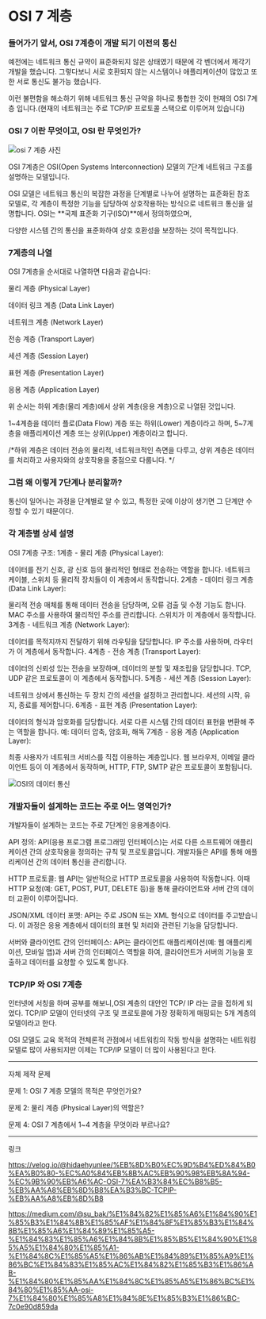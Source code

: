 # OSI 7 계층

### 들어가기 앞서, OSI 7계층이 개발 되기 이전의 통신 

예전에는 네트워크 통신 규약이 표준화되지 않은 상태였기 때문에 각 벤더에서 제각기 개발을 했습니다. 그렇다보니 서로 호환되지 않는 시스템이나 애플리케이션이 많았고 또한 서로 통신도 불가능 했습니다.

이런 불편함을 해소하기 위해 네트워크 통신 규약을 하나로 통합한 것이 현재의 OSI 7계층 입니다.(현재의 네트워크는 주로 TCP/IP 프로토콜 스택으로 이루어져 있습니다)

### OSI 7 이란 무엇이고, OSI 란 무엇인가?

![osi 7 계층 사진](https://github.com/user-attachments/assets/3fe32a1c-3039-4473-8692-925df65aeac6)

OSI 7계층은 OSI(Open Systems Interconnection) 모델의 7단계 네트워크 구조를 설명하는 모델입니다. 

OSI 모델은 네트워크 통신의 복잡한 과정을 단계별로 나누어 설명하는 표준화된 참조 모델로, 
각 계층이 특정한 기능을 담당하여 상호작용하는 방식으로 네트워크 통신을 설명합니다.
OSI는 **국제 표준화 기구(ISO)**에서 정의하였으며,

다양한 시스템 간의 통신을 표준화하여 상호 호환성을 보장하는 것이 목적입니다.

### 7계층의 나열

OSI 7계층을 순서대로 나열하면 다음과 같습니다:

물리 계층 (Physical Layer)

데이터 링크 계층 (Data Link Layer)

네트워크 계층 (Network Layer)

전송 계층 (Transport Layer)

세션 계층 (Session Layer)

표현 계층 (Presentation Layer)

응용 계층 (Application Layer)

위 순서는 하위 계층(물리 계층)에서 상위 계층(응용 계층)으로 나열된 것입니다.

1~4계층을 데이터 플로(Data Flow) 계층 또는 하위(Lower) 계층이라고 하며, 5~7계층을 애플리케이션 계층 또는 상위(Upper) 계층이라고 합니다.

/*하위 계층은 데이터 전송의 물리적, 네트워크적인 측면을 다루고, 상위 계층은 데이터를 처리하고 사용자와의 상호작용을 중점으로 다룹니다. */

### 그럼 왜 이렇게 7단계나 분리할까?

통신이 일어나는 과정을 단계별로 알 수 있고, 특정한 곳에 이상이 생기면 그 단계만 수정할 수 있기 때문이다.


### 각 계층별 상세 설명

OSI 7계층 구조:
1계층 - 물리 계층 (Physical Layer):

데이터를 전기 신호, 광 신호 등의 물리적인 형태로 전송하는 역할을 합니다.
네트워크 케이블, 스위치 등 물리적 장치들이 이 계층에서 동작합니다.
2계층 - 데이터 링크 계층 (Data Link Layer):

물리적 전송 매체를 통해 데이터 전송을 담당하며, 오류 검출 및 수정 기능도 합니다.
MAC 주소를 사용하여 물리적인 주소를 관리합니다. 스위치가 이 계층에서 동작합니다.
3계층 - 네트워크 계층 (Network Layer):

데이터를 목적지까지 전달하기 위해 라우팅을 담당합니다.
IP 주소를 사용하며, 라우터가 이 계층에서 동작합니다.
4계층 - 전송 계층 (Transport Layer):

데이터의 신뢰성 있는 전송을 보장하며, 데이터의 분할 및 재조립을 담당합니다.
TCP, UDP 같은 프로토콜이 이 계층에서 동작합니다.
5계층 - 세션 계층 (Session Layer):

네트워크 상에서 통신하는 두 장치 간의 세션을 설정하고 관리합니다.
세션의 시작, 유지, 종료를 제어합니다.
6계층 - 표현 계층 (Presentation Layer):

데이터의 형식과 암호화를 담당합니다. 서로 다른 시스템 간의 데이터 표현을 변환해 주는 역할을 합니다.
예: 데이터 압축, 암호화, 해독
7계층 - 응용 계층 (Application Layer):

최종 사용자가 네트워크 서비스를 직접 이용하는 계층입니다.
웹 브라우저, 이메일 클라이언트 등이 이 계층에서 동작하며, HTTP, FTP, SMTP 같은 프로토콜이 포함됩니다.

![OSI의 데이터 통신](https://github.com/user-attachments/assets/2f34d0e6-4336-4e03-b673-850f1b77ee28)


### 개발자들이 설계하는 코드는 주로 어느 영역인가?

개발자들이 설계하는 코드는 주로 7단계인 응용계층이다.

API 정의: API(응용 프로그램 프로그래밍 인터페이스)는 서로 다른 소프트웨어 애플리케이션 간의 상호작용을 정의하는 규칙 및 프로토콜입니다. 개발자들은 API를 통해 애플리케이션 간의 데이터 통신을 관리합니다.

HTTP 프로토콜: 웹 API는 일반적으로 HTTP 프로토콜을 사용하여 작동합니다. 이때 HTTP 요청(예: GET, POST, PUT, DELETE 등)을 통해 클라이언트와 서버 간의 데이터 교환이 이루어집니다.

JSON/XML 데이터 포맷: API는 주로 JSON 또는 XML 형식으로 데이터를 주고받습니다. 이 과정은 응용 계층에서 데이터의 표현 및 처리와 관련된 기능을 담당합니다.

서버와 클라이언트 간의 인터페이스: API는 클라이언트 애플리케이션(예: 웹 애플리케이션, 모바일 앱)과 서버 간의 인터페이스 역할을 하여, 클라이언트가 서버의 기능을 호출하고 데이터를 요청할 수 있도록 합니다.

### TCP/IP 와 OSI 7계층

인터넷에 서칭을 하며 공부를 해보니,OSI 계층의 대안인 TCP/ IP 라는 글을 접하게 되었다.
TCP/IP 모델이 인터넷의 구조 및 프로토콜에 가장 정확하게 매핑되는 5개 계층의 모델이라고 한다.

OSI 모델도 교육 목적의 전체론적 관점에서 네트워킹의 작동 방식을 설명하는 네트워킹 모델로 많이 사용되지만 이제는 TCP/IP 모델이 더 많이 사용된다고 한다.


<hr>
자체 제작 문제 

문제 1: OSI 7 계층 모델의 목적은 무엇인가요?

문제 2: 물리 계층 (Physical Layer)의 역할은?

문제 4: OSI 7 계층에서 1~4 계층을 무엇이라 부르나요?

<hr>
링크 

https://velog.io/@hidaehyunlee/%EB%8D%B0%EC%9D%B4%ED%84%B0%EA%B0%80-%EC%A0%84%EB%8B%AC%EB%90%98%EB%8A%94-%EC%9B%90%EB%A6%AC-OSI-7%EA%B3%84%EC%B8%B5-%EB%AA%A8%EB%8D%B8%EA%B3%BC-TCPIP-%EB%AA%A8%EB%8D%B8

https://medium.com/@su_bak/%E1%84%82%E1%85%A6%E1%84%90%E1%85%B3%E1%84%8B%E1%85%AF%E1%84%8F%E1%85%B3%E1%84%8B%E1%85%A6%E1%84%89%E1%85%A5-%E1%84%83%E1%85%A6%E1%84%8B%E1%85%B5%E1%84%90%E1%85%A5%E1%84%80%E1%85%A1-%E1%84%8C%E1%85%A5%E1%86%AB%E1%84%89%E1%85%A9%E1%86%BC%E1%84%83%E1%85%AC%E1%84%82%E1%85%B3%E1%86%AB-%E1%84%80%E1%85%AA%E1%84%8C%E1%85%A5%E1%86%BC%E1%84%80%E1%85%AA-osi-7%E1%84%80%E1%85%A8%E1%84%8E%E1%85%B3%E1%86%BC-7c0e90d859da
